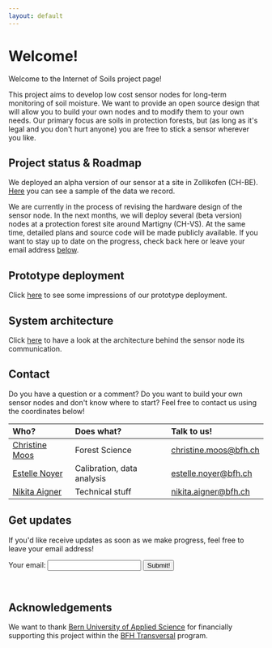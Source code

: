 ```yaml
---
layout: default
---
```


# Welcome!

Welcome to the Internet of Soils project page!

This project aims to develop low cost sensor nodes for long-term monitoring of soil moisture. We want to provide an open source design that will allow you to build your own nodes and to modify them to your own needs. Our primary focus are soils in protection forests, but (as long as it's legal and you don't hurt anyone) you are free to stick a sensor wherever you like.

## Project status & Roadmap

We deployed an alpha version of our sensor at a site in Zollikofen (CH-BE). [Here](http://86.119.41.87:3000/dashboard/snapshot/6U7bzUOIN1Sz8jtWq3N0pNmtaTdS7YJt) you can see a sample of the data we record.

We are currently in the process of revising the hardware design of the sensor node. In the next months, we will deploy several (beta version) nodes at a protection forest site around Martigny (CH-VS). At the same time, detailed plans and source code will be made publicly available. If you want to stay up to date on the progress, check back here or leave your email address [below](#get-updates).

## Prototype deployment

Click [here](./protopics.html) to see some impressions of our prototype deployment.

## System architecture

Click [here](./sysarch.html) to have a look at the architecture behind the sensor node its communication.

## Contact

Do you have a question or a comment? Do you want to build your own sensor nodes and don't know where to start? Feel free to contact us using the coordinates below!

|Who?          |Does what?                |Talk to us!|
|:-------------|:-------------------------|:------|
|[Christine Moos](https://linkedin.com/in/christine-moos-515585183) |Forest Science            |christine.moos@bfh.ch|
|[Estelle Noyer](https://noyerestelle.wordpress.com/) |Calibration, data analysis|estelle.noyer@bfh.ch |
|[Nikita Aigner](https://github.com/ohnowhathaveidone) |Technical stuff           |nikita.aigner@bfh.ch |

## Get updates

If you'd like receive updates as soon as we make progress, feel free to leave your email address!

<!-- template from formspree -->
<form
  action="https://formspree.io/f/xwkjaola"
  method="POST"
>
  <label>
    Your email:
    <input type="email" name="email">
  </label>
  <!-- your other form fields go here -->
  <button type="submit">Submit!</button>
</form>
<br>

## Acknowledgements

We want to thank [Bern University of Applied Science](https://www.bfh.ch/en/) for financially supporting this project within the [BFH Transversal](https://www.bfh.ch/de/aktuell/news/2022/bfh-foerdert-interdepartementale-forschung/) program.
